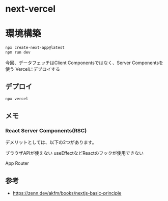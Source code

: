 # next-vercel


# 環境構築
```bash
npx create-next-app@latest
npm run dev
```

今回、データフェッチはClient Componentsではなく、Server Componentsを使う
Vercelにデプロイする

## デプロイ

```bash
npx vercel
```

## メモ
### React Server Components(RSC)
デメリットとしては、以下の2つがあります。

ブラウザAPIが使えない
useEffectなどReactのフックが使用できない


App Router

## 参考
- https://zenn.dev/akfm/books/nextjs-basic-principle
